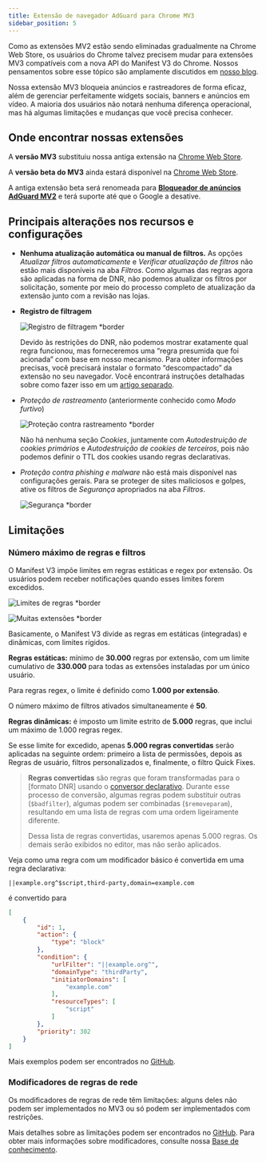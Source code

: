 ```yaml
---
title: Extensão de navegador AdGuard para Chrome MV3
sidebar_position: 5
---
```


Como as extensões MV2 estão sendo eliminadas gradualmente na Chrome Web Store, os usuários do Chrome talvez precisem mudar para extensões MV3 compatíveis com a nova API do Manifest V3 do Chrome. Nossos pensamentos sobre esse tópico são amplamente discutidos em [nosso blog](https://adguard.com/pt_br/blog/tag/manifest-v3.html).

Nossa extensão MV3 bloqueia anúncios e rastreadores de forma eficaz, além de gerenciar perfeitamente widgets sociais, banners e anúncios em vídeo. A maioria dos usuários não notará nenhuma diferença operacional, mas há algumas limitações e mudanças que você precisa conhecer.

## Onde encontrar nossas extensões

A **versão MV3** substituiu nossa antiga extensão na [Chrome Web Store](https://chromewebstore.google.com/detail/adguard-adblocker/bgnkhhnnamicmpeenaelnjfhikgbkllg).

A **versão beta do MV3** ainda estará disponível na [Chrome Web Store](https://chromewebstore.google.com/detail/adguard-adblocker-mv3-exp/apjcbfpjihpedihablmalmbbhjpklbdf).

A antiga extensão beta será renomeada para [**Bloqueador de anúncios AdGuard MV2**](https://chromewebstore.google.com/detail/adguard-adblocker-beta/gfggjaccafhcbfogfkogggoepomehbjl) e terá suporte até que o Google a desative.

## Principais alterações nos recursos e configurações

- **Nenhuma atualização automática ou manual de filtros.** As opções _Atualizar filtros automaticamente_ e _Verificar atualização de filtros_ não estão mais disponíveis na aba _Filtros_. Como algumas das regras agora são aplicadas na forma de DNR, não podemos atualizar os filtros por solicitação, somente por meio do processo completo de atualização da extensão junto com a revisão nas lojas.

- **Registro de filtragem**

  ![Registro de filtragem \*border](https://cdn.adtidy.org/content/blog/mv3/new/log.png)

  Devido às restrições do DNR, não podemos mostrar exatamente qual regra funcionou, mas forneceremos uma “regra presumida que foi acionada” com base em nosso mecanismo. Para obter informações precisas, você precisará instalar o formato “descompactado” da extensão no seu navegador. Você encontrará instruções detalhadas sobre como fazer isso em um [artigo separado](/adguard-browser-extension/solving-problems/debug-rules/).

- _Proteção de rastreamento_ (anteriormente conhecido como _Modo furtivo_)

  ![Proteção contra rastreamento \*border](https://cdn.adtidy.org/content/blog/mv3/new/tracking_screen.png)

  Não há nenhuma seção _Cookies_, juntamente com _Autodestruição de cookies primários_ e _Autodestruição de cookies de terceiros_, pois não podemos definir o TTL dos cookies usando regras declarativas.

- _Proteção contra phishing e malware_ não está mais disponível nas configurações gerais. Para se proteger de sites maliciosos e golpes, ative os filtros de _Segurança_ apropriados na aba _Filtros_.

  ![Segurança \*border](https://cdn.adtidy.org/content/blog/mv3/new/security.png)

## Limitações

### Número máximo de regras e filtros

O Manifest V3 impõe limites em regras estáticas e regex por extensão. Os usuários podem receber notificações quando esses limites forem excedidos.

![Limites de regras \*border](https://cdn.adtidy.org/content/blog/new/rulelimits.png)

![Muitas extensões \*border](https://cdn.adtidy.org/content/blog/new/other_extension.png)

Basicamente, o Manifest V3 divide as regras em estáticas (integradas) e dinâmicas, com limites rígidos.

**Regras estáticas:** mínimo de **30.000** regras por extensão, com um limite cumulativo de **330.000** para todas as extensões instaladas por um único usuário.

Para regras regex, o limite é definido como **1.000 por extensão**.

O número máximo de filtros ativados simultaneamente é **50**.

**Regras dinâmicas:** é imposto um limite estrito de **5.000** regras, que inclui um máximo de 1.000 regras regex.

Se esse limite for excedido, apenas **5.000 regras convertidas** serão aplicadas na seguinte ordem: primeiro a lista de permissões, depois as Regras de usuário, filtros personalizados e, finalmente, o filtro Quick Fixes.

> **Regras convertidas** são regras que foram transformadas
> para o \[formato DNR] usando o [conversor declarativo][github-declarative-converter].
> Durante esse processo de conversão, algumas regras podem substituir outras (`$badfilter`), algumas podem ser combinadas (`$removeparam`),
> resultando em uma lista de regras com uma ordem ligeiramente diferente.
>
> Dessa lista de regras convertidas, usaremos apenas 5.000 regras. Os demais serão exibidos no editor, mas não serão aplicados.

Veja como uma regra com um modificador básico é convertida em uma regra declarativa:

```adblock
||example.org^$script,third-party,domain=example.com
```

é convertido para

```json
[
    {
        "id": 1,
        "action": {
            "type": "block"
        },
        "condition": {
            "urlFilter": "||example.org^",
            "domainType": "thirdParty",
            "initiatorDomains": [
                "example.com"
            ],
            "resourceTypes": [
                "script"
            ]
        },
        "priority": 302
    }
]
```

Mais exemplos podem ser encontrados no [GitHub][github-declarative-converter-examples].

### Modificadores de regras de rede

Os modificadores de regras de rede têm limitações: alguns deles não podem ser implementados no MV3 ou só podem ser implementados com restrições.

Mais detalhes sobre as limitações podem ser encontrados no [GitHub][github-declarative-converter].
Para obter mais informações sobre modificadores, consulte nossa [Base de conhecimento](/general/ad-filtering/create-own-filters).

[DNR format]: https://developer.chrome.com/docs/extensions/reference/api/declarativeNetRequest#build-rules

<!-- TODO: update the following urls after the release/v3.1 branch is merged -->

[github-declarative-converter]: https://github.com/AdguardTeam/tsurlfilter/tree/release/v3.1/packages/tsurlfilter/src/rules/declarative-converter
[github-declarative-converter-examples]: https://github.com/AdguardTeam/tsurlfilter/tree/release/v3.1/packages/tsurlfilter/src/rules/declarative-converter#basic-examples
